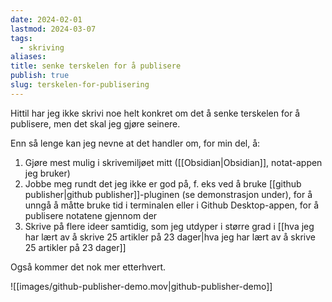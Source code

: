 ```yaml
---
date: 2024-02-01
lastmod: 2024-03-07
tags:
  - skriving
aliases: 
title: senke terskelen for å publisere
publish: true
slug: terskelen-for-publisering
---
```


Hittil har jeg ikke skrivi noe helt konkret om det å senke terskelen for å publisere, men det skal jeg gjøre seinere.

Enn så lenge kan jeg nevne at det handler om, for min del, å:
1. Gjøre mest mulig i skrivemiljøet mitt ([[Obsidian|Obsidian]], notat-appen jeg bruker)
2. Jobbe meg rundt det jeg ikke er god på, f. eks ved å bruke [[github publisher|github publisher]]-pluginen (se demonstrasjon under), for å unngå å måtte bruke tid i terminalen eller i Github Desktop-appen, for å publisere notatene gjennom der
3. Skrive på flere ideer samtidig, som jeg utdyper i større grad i [[hva jeg har lært av å skrive 25 artikler på 23 dager|hva jeg har lært av å skrive 25 artikler på 23 dager]]

Også kommer det nok mer etterhvert.

![[images/github-publisher-demo.mov|github-publisher-demo]]
